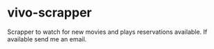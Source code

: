 vivo-scrapper
=============

Scrapper to watch for new movies and plays reservations available. If available send me an email.
